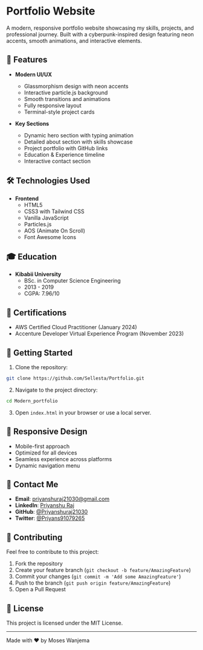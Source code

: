 # Portfolio Website

A modern, responsive portfolio website showcasing my skills, projects, and professional journey. Built with a cyberpunk-inspired design featuring neon accents, smooth animations, and interactive elements.

## 🌟 Features

- **Modern UI/UX**
  - Glassmorphism design with neon accents
  - Interactive particle.js background
  - Smooth transitions and animations
  - Fully responsive layout
  - Terminal-style project cards

- **Key Sections**
  - Dynamic hero section with typing animation
  - Detailed about section with skills showcase
  - Project portfolio with GitHub links
  - Education & Experience timeline
  - Interactive contact section

## 🛠️ Technologies Used

- **Frontend**
  - HTML5
  - CSS3 with Tailwind CSS
  - Vanilla JavaScript
  - Particles.js
  - AOS (Animate On Scroll)
  - Font Awesome Icons

## 🎓 Education

- **Kibabii University**
  - BSc. in Computer Science Engineering
  - 2013 - 2019
  - CGPA: 7.96/10

## 📜 Certifications

- AWS Certified Cloud Practitioner (January 2024)
- Accenture Developer Virtual Experience Program (November 2023)

## 🚀 Getting Started

1. Clone the repository:
```bash
git clone https://github.com/Sellesta/Portfolio.git
```

2. Navigate to the project directory:
```bash
cd Modern_portfolio
```

3. Open `index.html` in your browser or use a local server.

## 📱 Responsive Design

- Mobile-first approach
- Optimized for all devices
- Seamless experience across platforms
- Dynamic navigation menu

## 👤 Contact Me

- **Email**: priyanshuraj21030@gmail.com
- **LinkedIn**: [Priyanshu Raj](https://www.linkedin.com/in/moses-wanjema-a43253133/)
- **GitHub**: [@Priyanshuraj21030](https://github.com/Sellesta)
- **Twitter**: [@Priyans91079265](https://x.com/chege_wanjema)

## 🤝 Contributing

Feel free to contribute to this project:

1. Fork the repository
2. Create your feature branch (`git checkout -b feature/AmazingFeature`)
3. Commit your changes (`git commit -m 'Add some AmazingFeature'`)
4. Push to the branch (`git push origin feature/AmazingFeature`)
5. Open a Pull Request

## 📄 License

This project is licensed under the MIT License.

---
Made with ❤️ by Moses Wanjema
